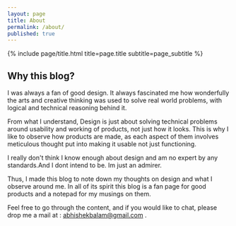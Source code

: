 ```yaml
---
layout: page
title: About
permalink: /about/
published: true
---
```


<div class="page" markdown="1">


{% include page/title.html title=page.title subtitle=page_subtitle %}

## Why this blog?

I was always a fan of good design. It always fascinated me how wonderfully the arts and creative thinking was used to solve real world problems, with logical and technical  reasoning behind it.

From what I understand, Design is just about solving technical problems around usability and working of products, not just how it looks. This is why I like to observe how products are made, as each aspect of them involves meticulous thought put into making it usable not just functioning.

I really don't think I know enough about design and am no expert by any standards.And I dont intend to be. Im just an admirer.

Thus, I made this blog to note down my thoughts on design and what I observe around me. In all of its spirit this blog is a fan page for good products and a notepad for my musings on them.

Feel free to go through the content, and if you would like to chat, please drop me a mail at : [abhishekbalam@gmail.com](mailto://abhishekbalam@gmail.com) .
</div>
